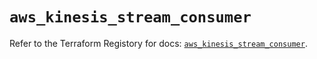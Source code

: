 # `aws_kinesis_stream_consumer`

Refer to the Terraform Registory for docs: [`aws_kinesis_stream_consumer`](https://www.terraform.io/docs/providers/aws/r/kinesis_stream_consumer).
